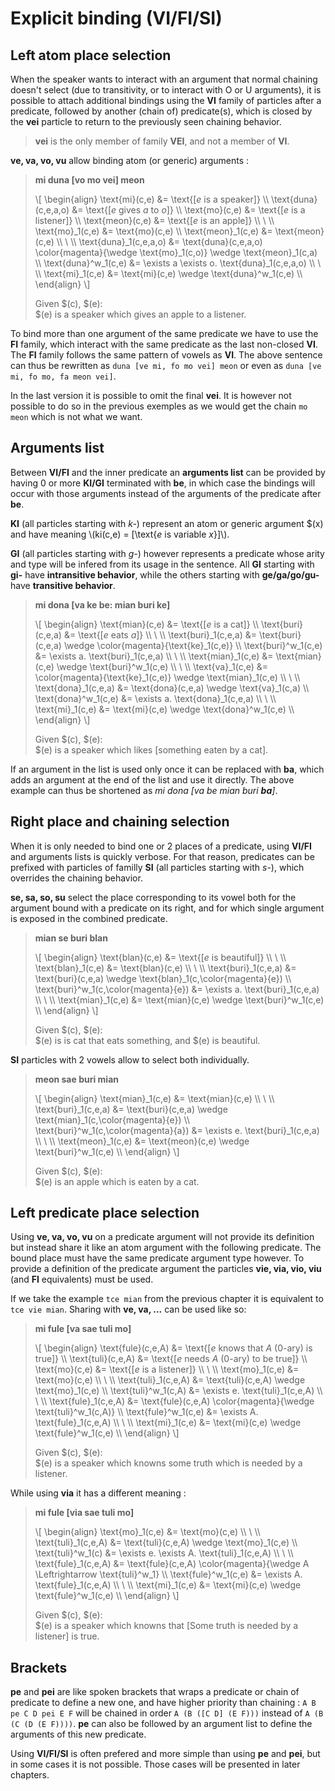 # Explicit binding (VI/FI/SI)

## Left atom place selection

When the speaker wants to interact with an argument that normal chaining doesn't
select (due to transitivity, or to interact with O or U arguments), it is
possible to attach additional bindings using the __VI__ family of particles
after a predicate, followed by another (chain of) predicate(s), which is closed
by the __vei__ particle to return to the previously seen chaining behavior.

> __vei__ is the only member of family __VEI__, and not a member of __VI__.

__ve, va, vo, vu__ allow binding atom (or generic) arguments :

> __mi duna [vo mo vei] meon__
>
> \\[ \begin{align}
> \text{mi}(c,e)         &= \text{[$e$ is a speaker]} \\\\
> \text{duna}(c,e,a,o)   &= \text{[$e$ gives $a$ to $o$]} \\\\
> \text{mo}(c,e)         &= \text{[$e$ is a listener]} \\\\
> \text{meon}(c,e)       &= \text{[$e$ is an apple]} \\\\
> \\ \\\\
> \text{mo}_1(c,e)       &= \text{mo}(c,e) \\\\
> \text{meon}_1(c,e)     &= \text{meon}(c,e) \\\\
> \\ \\\\
> \text{duna}_1(c,e,a,o) &= \text{duna}(c,e,a,o) \color{magenta}{\wedge \text{mo}_1(c,o)} \wedge \text{meon}_1(c,a) \\\\
> \text{duna}^w_1(c,e)   &= \exists a \exists o. \text{duna}_1(c,e,a,o) \\\\
> \\ \\\\
> \text{mi}_1(c,e)       &= \text{mi}(c,e) \wedge \text{duna}^w_1(c,e) \\\\
> \end{align} \\]
> 
> Given $(c), $(e):\
> $(e) is a speaker which gives an apple to a listener.

To bind more than one argument of the same predicate we have to use the __FI__
family, which interact with the same predicate as the last non-closed __VI__.
The __FI__ family follows the same pattern of vowels as __VI__.
The above sentence can thus be rewritten as `duna [ve mi, fo mo vei] meon` or
even as `duna [ve mi, fo mo, fa meon vei]`.

In the last version it is possible to omit the final __vei__. It is however not
possible to do so in the previous exemples as we would get the chain `mo meon`
which is not what we want.

## Arguments list

Between __VI/FI__ and the inner predicate an __arguments list__ can be provided
by having 0 or more __KI/GI__ terminated with __be__, in which case the bindings
will occur with those arguments instead of the arguments of the predicate after
__be__.

__KI__ (all particles starting with _k-_) represent an atom or generic argument
$(x) and have meaning \\(ki(c,e) = \[\text{$e$ is variable $x$}\]\\).

__GI__ (all particles starting with _g-_) however represents a predicate whose
arity and type will be infered from its usage in the sentence. All __GI__
starting with __gi-__ have __intransitive behavior__, while the others starting
with __ge/ga/go/gu-__ have __transitive behavior__.

> __mi dona [va ke be: mian buri ke]__
> 
> \\[ \begin{align}
> \text{mian}(c,e)       &= \text{[$e$ is a cat]} \\\\
> \text{buri}(c,e,a)     &= \text{[$e$ eats $a$]} \\\\
> \\ \\\\
> \text{buri}_1(c,e,a)   &= \text{buri}(c,e,a) \wedge \color{magenta}{\text{ke}_1(c,e)} \\\\
> \text{buri}^w_1(c,e)   &= \exists a. \text{buri}_1(c,e,a) \\\\
> \\ \\\\
> \text{mian}_1(c,e)     &= \text{mian}(c,e) \wedge \text{buri}^w_1(c,e) \\\\
> \\ \\\\
> \text{va}_1(c,e)       &= \color{magenta}{\text{ke}_1(c,e)} \wedge \text{mian}_1(c,e) \\\\
> \\ \\\\
> \text{dona}_1(c,e,a)   &= \text{dona}(c,e,a) \wedge \text{va}_1(c,a) \\\\
> \text{dona}^w_1(c,e)   &= \exists a. \text{dona}_1(c,e,a) \\\\
> \\ \\\\
> \text{mi}_1(c,e)       &= \text{mi}(c,e) \wedge \text{dona}^w_1(c,e) \\\\
> \end{align} \\]
>
> Given $(c), $(e):\
> $(e) is a speaker which likes [something eaten by a cat].

If an argument in the list is used only once it can be replaced with __ba__,
which adds an argument at the end of the list and use it directly. The above
example can thus be shortened as _mi dona [va be mian buri __ba__]_.

## Right place and chaining selection

When it is only needed to bind one or 2 places of a predicate, using __VI/FI__
and arguments lists is quickly verbose. For that reason, predicates can be
prefixed with particles of familly __SI__ (all particles starting with _s-_),
which overrides the chaining behavior.

__se, sa, so, su__ select the place corresponding to its vowel both for the
argument bound with a predicate on its right, and for which single argument is
exposed in the combined predicate.

> __mian se buri blan__
>
> \\[ \begin{align}
> \text{blan}(c,e)                       &= \text{[$e$ is beautiful]} \\\\
> \\ \\\\
> \text{blan}_1(c,e)                     &= \text{blan}(c,e) \\\\
> \\ \\\\
> \text{buri}_1(c,e,a)                   &= \text{buri}(c,e,a) \wedge \text{blan}_1(c,\color{magenta}{e}) \\\\
> \text{buri}^w_1(c,\color{magenta}{e})  &= \exists a. \text{buri}_1(c,e,a) \\\\
> \\ \\\\
> \text{mian}_1(c,e)                     &= \text{mian}(c,e) \wedge \text{buri}^w_1(c,e) \\\\
> \end{align} \\]
>
> Given $(c), $(e):\
> $(e) is is cat that eats something, and $(e) is beautiful.

__SI__ particles with 2 vowels allow to select both individually.

> __meon sae buri mian__
>
> \\[ \begin{align}
> \text{mian}_1(c,e)                    &= \text{mian}(c,e) \\\\
> \\ \\\\
> \text{buri}_1(c,e,a)                  &= \text{buri}(c,e,a) \wedge \text{mian}_1(c,\color{magenta}{e}) \\\\
> \text{buri}^w_1(c,\color{magenta}{a}) &= \exists e. \text{buri}_1(c,e,a) \\\\
> \\ \\\\
> \text{meon}_1(c,e)                    &= \text{meon}(c,e) \wedge \text{buri}^w_1(c,e) \\\\
> \end{align} \\]
>
> Given $(c), $(e):\
> $(e) is an apple which is eaten by a cat.

## Left predicate place selection

Using __ve, va, vo, vu__ on a predicate argument will not provide its
definition but instead share it like an atom argument with the following
predicate. The bound place must have the same predicate argument type however.
To provide a definition of the predicate argument the particles __vie, via, vio,
viu__ (and __FI__ equivalents) must be used.

If we take the example `tce mian` from the previous chapter it is equivalent to
`tce vie mian`. Sharing with __ve, va, ...__ can be used like so:

> __mi fule [va sae tuli mo]__
> 
> \\[ \begin{align}
> \text{fule}(c,e,A)                &= \text{[$e$ knows that $A$ (0-ary) is true]} \\\\
> \text{tuli}(c,e,A)                &= \text{[$e$ needs $A$ (0-ary) to be true]} \\\\
> \text{mo}(c,e)                    &= \text{[$e$ is a listener]} \\\\
> \\ \\\\
> \text{mo}_1(c,e)                  &= \text{mo}(c,e) \\\\
> \\ \\\\
> \text{tuli}_1(c,e,A)              &= \text{tuli}(c,e,A) \wedge \text{mo}_1(c,e) \\\\
> \text{tuli}^w_1(c,A)              &= \exists e. \text{tuli}_1(c,e,A) \\\\
> \\ \\\\
> \text{fule}_1(c,e,A)              &= \text{fule}(c,e,A) \color{magenta}{\wedge \text{tuli}^w_1(c,A)} \\\\
> \text{fule}^w_1(c,e)              &= \exists A. \text{fule}_1(c,e,A) \\\\
> \\ \\\\
> \text{mi}_1(c,e)                  &= \text{mi}(c,e) \wedge \text{fule}^w_1(c,e) \\\\
> \end{align} \\]
> 
> Given $(c), $(e):\
> $(e) is a speaker which knowns some truth which is needed by a listener.

While using __via__ it has a different meaning :

> __mi fule [via sae tuli mo]__
> 
> \\[ \begin{align}
> \text{mo}_1(c,e)                  &= \text{mo}(c,e) \\\\
> \\ \\\\
> \text{tuli}_1(c,e,A)              &= \text{tuli}(c,e,A) \wedge \text{mo}_1(c,e) \\\\
> \text{tuli}^w_1(c)                &= \exists e. \exists A. \text{tuli}_1(c,e,A) \\\\
> \\ \\\\
> \text{fule}_1(c,e,A)              &= \text{fule}(c,e,A) \color{magenta}{\wedge A \Leftrightarrow \text{tuli}^w_1} \\\\
> \text{fule}^w_1(c,e)              &= \exists A. \text{fule}_1(c,e,A) \\\\
> \\ \\\\
> \text{mi}_1(c,e)                  &= \text{mi}(c,e) \wedge \text{fule}^w_1(c,e) \\\\
> \end{align} \\]
> 
> Given $(c), $(e):\
> $(e) is a speaker which knowns that [Some truth is needed by a listener] is true.

## Brackets

__pe__ and __pei__ are like spoken brackets that wraps a predicate or chain of
predicate to define a new one, and have higher priority than chaining : `A B pe
C D pei E F` will be chained in order `A (B ([C D] (E F)))` instead of `A (B (C
(D (E F))))`. __pe__ can also be followed by an argument list to define the
arguments of this new predicate.

Using __VI/FI/SI__ is often prefered and more simple than using __pe__ and
__pei__, but in some cases it is not possible. Those cases will be presented in
later chapters.